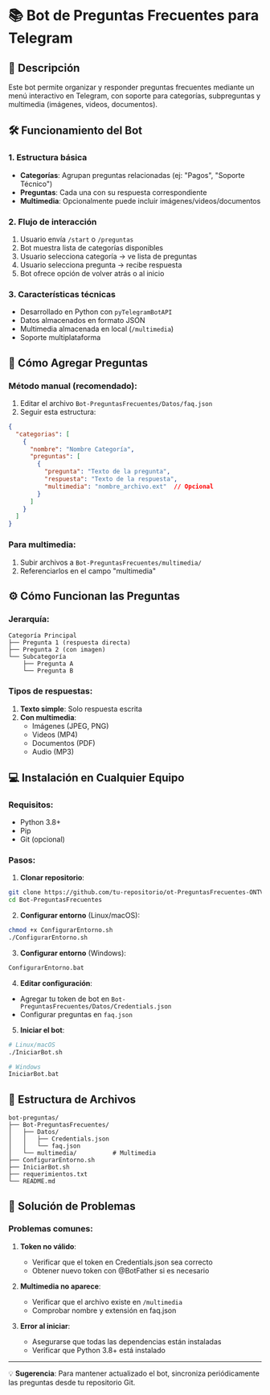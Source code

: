 # 📚 Bot de Preguntas Frecuentes para Telegram

## 🤖 Descripción
Este bot permite organizar y responder preguntas frecuentes mediante un menú interactivo en Telegram, con soporte para categorías, subpreguntas y multimedia (imágenes, videos, documentos).

## 🛠️ Funcionamiento del Bot

### 1. Estructura básica
- **Categorías**: Agrupan preguntas relacionadas (ej: "Pagos", "Soporte Técnico")
- **Preguntas**: Cada una con su respuesta correspondiente
- **Multimedia**: Opcionalmente puede incluir imágenes/videos/documentos

### 2. Flujo de interacción
1. Usuario envía `/start` o `/preguntas`
2. Bot muestra lista de categorías disponibles
3. Usuario selecciona categoría → ve lista de preguntas
4. Usuario selecciona pregunta → recibe respuesta
5. Bot ofrece opción de volver atrás o al inicio

### 3. Características técnicas
- Desarrollado en Python con `pyTelegramBotAPI`
- Datos almacenados en formato JSON
- Multimedia almacenada en local (`/multimedia`)
- Soporte multiplataforma

## 📝 Cómo Agregar Preguntas

### Método manual (recomendado):
1. Editar el archivo `Bot-PreguntasFrecuentes/Datos/faq.json`
2. Seguir esta estructura:

```json
{
  "categorias": [
    {
      "nombre": "Nombre Categoría",
      "preguntas": [
        {
          "pregunta": "Texto de la pregunta",
          "respuesta": "Texto de la respuesta",
          "multimedia": "nombre_archivo.ext"  // Opcional
        }
      ]
    }
  ]
}
```

### Para multimedia:
1. Subir archivos a `Bot-PreguntasFrecuentes/multimedia/`
2. Referenciarlos en el campo "multimedia"

## ⚙️ Cómo Funcionan las Preguntas

### Jerarquía:
```
Categoría Principal
├── Pregunta 1 (respuesta directa)
├── Pregunta 2 (con imagen)
└── Subcategoría
    ├── Pregunta A
    └── Pregunta B
```

### Tipos de respuestas:
1. **Texto simple**: Solo respuesta escrita
2. **Con multimedia**: 
   - Imágenes (JPEG, PNG)
   - Videos (MP4)
   - Documentos (PDF)
   - Audio (MP3)

## 💻 Instalación en Cualquier Equipo

### Requisitos:
- Python 3.8+
- Pip
- Git (opcional)

### Pasos:

1. **Clonar repositorio**:
```bash
git clone https://github.com/tu-repositorio/ot-PreguntasFrecuentes-ONTV-UNE.git
cd Bot-PreguntasFrecuentes
```

2. **Configurar entorno** (Linux/macOS):
```bash
chmod +x ConfigurarEntorno.sh
./ConfigurarEntorno.sh
```

3. **Configurar entorno** (Windows):
```bat
ConfigurarEntorno.bat
```

4. **Editar configuración**:
- Agregar tu token de bot en `Bot-PreguntasFrecuentes/Datos/Credentials.json`
- Configurar preguntas en `faq.json`

5. **Iniciar el bot**:
```bash
# Linux/macOS
./IniciarBot.sh

# Windows
IniciarBot.bat
```

## 📂 Estructura de Archivos
```
bot-preguntas/
├── Bot-PreguntasFrecuentes/
│   ├── Datos/
│   │   ├── Credentials.json
│   │   └── faq.json
│   └── multimedia/          # Multimedia
├── ConfigurarEntorno.sh
├── IniciarBot.sh
├── requerimientos.txt
└── README.md
```

## 🚨 Solución de Problemas

### Problemas comunes:
1. **Token no válido**:
   - Verificar que el token en Credentials.json sea correcto
   - Obtener nuevo token con @BotFather si es necesario

2. **Multimedia no aparece**:
   - Verificar que el archivo existe en `/multimedia`
   - Comprobar nombre y extensión en faq.json

3. **Error al iniciar**:
   - Asegurarse que todas las dependencias están instaladas
   - Verificar que Python 3.8+ está instalado



---

💡 **Sugerencia**: Para mantener actualizado el bot, sincroniza periódicamente las preguntas desde tu repositorio Git.